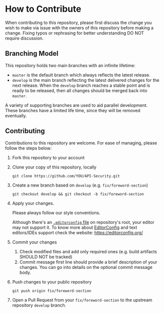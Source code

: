 How to Contribute
=================

When contributing to this repository, please first discuss the change you wish
to make via issue with the owners of this repository before making a change.
Fixing typos or rephrasing for better understanding DO NOT require discussion.

## Branching Model

This repository holds two main branches with an infinite lifetime:
* `master` is the default branch which always reflects the latest release.
* `develop` is the main branch reflecting the latest delivered changes for the
  next release. When the `develop` branch reaches a stable point and is ready to
  be released, then all changes should be merged back into `master`.

A variety of supporting branches are used to aid parallel development. These
branches have a limited life time, since they will be removed eventually.

## Contributing

Contributions to this repository are welcome. For ease of managing, please
follow the steps below:

1. Fork this repository to your account
2. Clone your copy of this repository, locally
   ```
   git clone https://github.com/YOU/API-Security.git
   ```
3. Create a new branch based on `develop` (e.g. `fix/foreword-section`)
   ```
   git checkout develop && git checkout -b fix/foreword-section
   ```
4. Apply your changes.

   Please always follow our style conventions.

   Although there's an [`.editorconfig` file][1] on repository's root, your
   editor may not support it. To know more about [EditorConfig][2] and text
   editors/IDEs support check the website: https://editorconfig.org/
5. Commit your changes
   1. Check modified files and add only required ones (e.g. build artifacts
      SHOULD NOT be tracked)
   2. Commit message first line should provide a brief description of your
      changes. You can go into details on the optional commit message body.
6. Push changes to your public repository
   ```
   git push origin fix/foreword-section
   ```
7. Open a Pull Request from your `fix/foreword-section` to the upstream
   repository `develop` branch.

[1]: .editorconfig
[2]: https://editorconfig.org/
